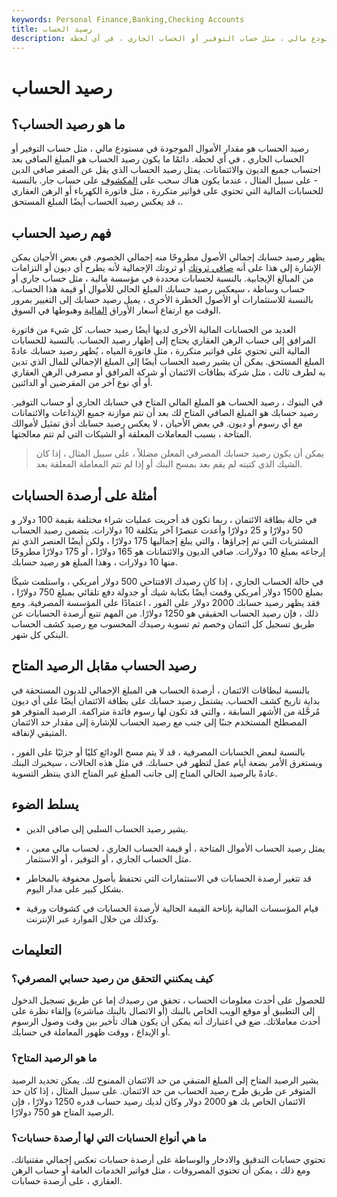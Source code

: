 ```yaml
---
keywords: Personal Finance,Banking,Checking Accounts
title: رصيد الحساب
description: رصيد الحساب هو مقدار المال في مستودع مالي ، مثل حساب التوفير أو الحساب الجاري ، في أي لحظة.
---
```


# رصيد الحساب
## ما هو رصيد الحساب؟

رصيد الحساب هو مقدار الأموال الموجودة في مستودع مالي ، مثل حساب التوفير أو الحساب الجاري ، في أي لحظة. دائمًا ما يكون رصيد الحساب هو المبلغ الصافي بعد احتساب جميع الديون والائتمانات. يمثل رصيد الحساب الذي يقل عن الصفر صافي الدين - على سبيل المثال ، عندما يكون هناك سحب على [المكشوف](/overdraft) على حساب جار. بالنسبة للحسابات المالية التي تحتوي على فواتير متكررة ، مثل فاتورة الكهرباء أو الرهن العقاري ، قد يعكس رصيد الحساب أيضًا المبلغ المستحق.

## فهم رصيد الحساب

يظهر رصيد حسابك إجمالي الأصول مطروحًا منه إجمالي الخصوم. في بعض الأحيان يمكن الإشارة إلى هذا على أنه [صافي ثروتك](/networth) أو ثروتك الإجمالية لأنه يطرح أي ديون أو التزامات من المبالغ الإيجابية. بالنسبة لحسابات محددة في مؤسسة مالية ، مثل حساب جاري أو حساب وساطة ، سيعكس رصيد حسابك المبلغ الحالي للأموال أو قيمة هذا الحساب. بالنسبة للاستثمارات أو الأصول الخطرة الأخرى ، يميل رصيد حسابك إلى التغيير بمرور الوقت مع ارتفاع أسعار الأوراق [المالية](/security) وهبوطها في السوق.

العديد من الحسابات المالية الأخرى لديها أيضًا رصيد حساب. كل شيء من فاتورة المرافق إلى حساب الرهن العقاري يحتاج إلى إظهار رصيد الحساب. بالنسبة للحسابات المالية التي تحتوي على فواتير متكررة ، مثل فاتورة المياه ، يُظهر رصيد حسابك عادةً المبلغ المستحق. يمكن أن يشير رصيد الحساب أيضًا إلى المبلغ الإجمالي للمال الذي تدين به لطرف ثالث ، مثل شركة بطاقات الائتمان أو شركة المرافق أو مصرفي الرهن العقاري أو أي نوع آخر من المقرضين أو الدائنين.

في البنوك ، رصيد الحساب هو المبلغ المالي المتاح في حسابك الجاري أو حساب التوفير. رصيد حسابك هو المبلغ الصافي المتاح لك بعد أن تتم موازنة جميع الإيداعات والائتمانات مع أي رسوم أو ديون. في بعض الأحيان ، لا يعكس رصيد حسابك أدق تمثيل لأموالك المتاحة ، بسبب المعاملات المعلقة أو الشيكات التي لم تتم معالجتها.

> يمكن أن يكون رصيد حسابك المصرفي المعلن مضللاً ، على سبيل المثال ، إذا كان الشيك الذي كتبته لم يقم بعد بمسح البنك أو إذا لم تتم المعاملة المعلقة بعد.

>

## أمثلة على أرصدة الحسابات

في حالة بطاقة الائتمان ، ربما تكون قد أجريت عمليات شراء مختلفة بقيمة 100 دولار و 50 دولارًا و 25 دولارًا وأعدت عنصرًا آخر بتكلفة 10 دولارات. يتضمن رصيد الحساب المشتريات التي تم إجراؤها ، والتي يبلغ إجماليها 175 دولارًا ، ولكن أيضًا العنصر الذي تم إرجاعه بمبلغ 10 دولارات. صافي الديون والائتمانات هو 165 دولارًا ، أو 175 دولارًا مطروحًا منها 10 دولارات ، وهذا المبلغ هو رصيد حسابك.

في حالة الحساب الجاري ، إذا كان رصيدك الافتتاحي 500 دولار أمريكي ، واستلمت شيكًا بمبلغ 1500 دولار أمريكي وقمت أيضًا بكتابة شيك أو جدولة دفع تلقائي بمبلغ 750 دولارًا ، فقد يظهر رصيد حسابك 2000 دولار على الفور ، اعتمادًا على المؤسسة المصرفية. ومع ذلك ، فإن رصيد الحساب الحقيقي هو 1250 دولارًا. من المهم تتبع أرصدة الحسابات عن طريق تسجيل كل ائتمان وخصم ثم تسوية رصيدك المحسوب مع رصيد كشف الحساب البنكي كل شهر.

## رصيد الحساب مقابل الرصيد المتاح

بالنسبة لبطاقات الائتمان ، أرصدة الحساب هي المبلغ الإجمالي للديون المستحقة في بداية تاريخ كشف الحساب. يشتمل رصيد حسابك على بطاقة الائتمان أيضًا على أي ديون مُرحَّلة من الأشهر السابقة ، والتي قد تكون لها رسوم فائدة متراكمة. الرصيد المتوفر هو المصطلح المستخدم جنبًا إلى جنب مع رصيد الحساب للإشارة إلى مقدار حد الائتمان المتبقي لإنفاقه.

بالنسبة لبعض الحسابات المصرفية ، قد لا يتم مسح الودائع كليًا أو جزئيًا على الفور ، ويستغرق الأمر بضعة أيام عمل لتظهر في حسابك. في مثل هذه الحالات ، سيخبرك البنك عادةً بالرصيد الحالي المتاح إلى جانب المبلغ غير المتاح الذي ينتظر التسوية.

## يسلط الضوء

- يشير رصيد الحساب السلبي إلى صافي الدين.

- يمثل رصيد الحساب الأموال المتاحة ، أو قيمة الحساب الجاري ، لحساب مالي معين ، مثل الحساب الجاري ، أو التوفير ، أو الاستثمار.

- قد تتغير أرصدة الحسابات في الاستثمارات التي تحتفظ بأصول محفوفة بالمخاطر بشكل كبير على مدار اليوم.

- قيام المؤسسات المالية بإتاحة القيمة الحالية لأرصدة الحسابات في كشوفات ورقية وكذلك من خلال الموارد عبر الإنترنت.

## التعليمات

### كيف يمكنني التحقق من رصيد حسابي المصرفي؟

للحصول على أحدث معلومات الحساب ، تحقق من رصيدك إما عن طريق تسجيل الدخول إلى التطبيق أو موقع الويب الخاص بالبنك (أو الاتصال بالبنك مباشرة) وإلقاء نظرة على أحدث معاملاتك. ضع في اعتبارك أنه يمكن أن يكون هناك تأخير بين وقت وصول الرسوم أو الإيداع ، ووقت ظهور المعاملة في حسابك.

### ما هو الرصيد المتاح؟

يشير الرصيد المتاح إلى المبلغ المتبقي من حد الائتمان الممنوح لك. يمكن تحديد الرصيد المتوفر عن طريق طرح رصيد الحساب من حد الائتمان. على سبيل المثال ، إذا كان حد الائتمان الخاص بك هو 2000 دولار وكان لديك رصيد حساب قدره 1250 دولارًا ، فإن الرصيد المتاح هو 750 دولارًا.

### ما هي أنواع الحسابات التي لها أرصدة حسابات؟

تحتوي حسابات التدقيق والادخار والوساطة على أرصدة حسابات تعكس إجمالي مقتنياتك. ومع ذلك ، يمكن أن تحتوي المصروفات ، مثل فواتير الخدمات العامة أو حساب الرهن العقاري ، على أرصدة حسابات.

